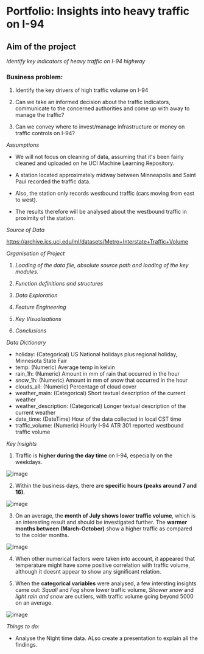 # Portfolio: Insights into heavy traffic on I-94

## Aim of the project 

*Identify key indicators of heavy traffic on I-94 highway*

### Business problem: 

1. Identify the key drivers of high traffic volume on I-94

2. Can we take an informed decision about the traffic indicators, communicate to the concerned authorities and come up with away to manage the traffic?

3. Can we convey where to invest/manage infrastructure or money on traffic controls on I-94?

*Assumptions*

- We will not focus on cleaning of data, assuming that it's been fairly cleaned and uploaded on he UCI Machine Learning Repository.

- A station located approximately midway between Minneapolis and Saint Paul recorded the traffic data. 

- Also, the station only records westbound traffic (cars moving from east to west).

- The results therefore will be analysed about the westbound traffic in proximity of the station.


*Source of Data*

https://archive.ics.uci.edu/ml/datasets/Metro+Interstate+Traffic+Volume

*Organisation of Project*

1. *Loading of the data file, absolute source path and loading of the key modules*.

2. *Function definitions and structures*

3. *Data Exploration*

4. *Feature Engineering*

5. *Key Visualisations*

6. *Conclusions*

*Data Dictionary*

- holiday: (Categorical) US National holidays plus regional holiday, Minnesota State Fair
- temp: (Numeric) Average temp in kelvin
- rain_1h: (Numeric) Amount in mm of rain that occurred in the hour
- snow_1h: (Numeric) Amount in mm of snow that occurred in the hour
- clouds_all: (Numeric) Percentage of cloud cover
- weather_main: (Categorical) Short textual description of the current weather
- weather_description: (Categorical) Longer textual description of the current weather
- date_time: (DateTime) Hour of the data collected in local CST time
- traffic_volume: (Numeric) Hourly I-94 ATR 301 reported westbound traffic volume


*Key Insights*

1. Traffic is **higher during the day time** on I-94, especially on the weekdays.

![image](https://user-images.githubusercontent.com/44321100/160381705-6e24db7d-df5c-4cb8-9c5b-027ab2629e1f.png)

2. Within the business days, there are **specific hours (peaks around 7 and 16)**.

![image](https://user-images.githubusercontent.com/44321100/160382581-29f24684-33e4-491e-980c-e6e513fdb776.png)


3. On an average, the **month of July shows lower traffic volume**, which is an interesting result and should be investigated further. The **warmer months between (March-October)** show a higher traffic as compared to the colder months.

![image](https://user-images.githubusercontent.com/44321100/160382700-650d9755-aede-4606-9a09-c5457197664d.png)


4. When other numerical factors were taken into account, it appeared that temperature might have some positive correlation with traffic volume, although it doesnt appear to show any significant relation.


5. When the **categorical variables** were analysed, a few intersting insights came out: *Squall* and *Fog* show lower traffic volume, *Shower snow* and *light rain and snow* are outliers, with traffic volume going beyond 5000 on an average.

![image](https://user-images.githubusercontent.com/44321100/160382869-85e35bb6-d23b-46b6-845c-1978ca52b40e.png)


*Things to do*:

- Analyse the Night time data. ALso create a presentation to explain all the findings.




